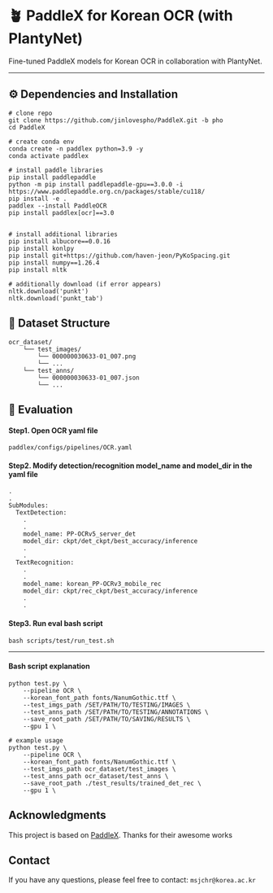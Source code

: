 # 🪴 PaddleX for Korean OCR (with PlantyNet)

Fine-tuned PaddleX models for Korean OCR in collaboration with PlantyNet.

---

## ⚙️ Dependencies and Installation
```
# clone repo 
git clone https://github.com/jinlovespho/PaddleX.git -b pho
cd PaddleX

# create conda env
conda create -n paddlex python=3.9 -y 
conda activate paddlex 

# install paddle libraries
pip install paddlepaddle 
python -m pip install paddlepaddle-gpu==3.0.0 -i https://www.paddlepaddle.org.cn/packages/stable/cu118/
pip install -e .
paddlex --install PaddleOCR
pip install paddlex[ocr]==3.0


# install additional libraries
pip install albucore==0.0.16
pip install konlpy 
pip install git+https://github.com/haven-jeon/PyKoSpacing.git
pip install numpy==1.26.4 
pip install nltk

# additionally download (if error appears)
nltk.download('punkt')
nltk.download('punkt_tab')
```

## 📂 Dataset Structure
```
ocr_dataset/
    └── test_images/
        └── 000000030633-01_007.png 
        └── ...
    └── test_anns/
        └── 000000030633-01_007.json
        └── ...
```

## 🚀 Evaluation


#### Step1. Open OCR yaml file 
```
paddlex/configs/pipelines/OCR.yaml
```

#### Step2. Modify detection/recognition model_name and model_dir in the yaml file
```
.
.
SubModules:
  TextDetection:
    .
    .
    model_name: PP-OCRv5_server_det
    model_dir: ckpt/det_ckpt/best_accuracy/inference
    .
    .
  TextRecognition:
    .
    .
    model_name: korean_PP-OCRv3_mobile_rec
    model_dir: ckpt/rec_ckpt/best_accuracy/inference
    .
    .
```

#### Step3. Run eval bash script
```
bash scripts/test/run_test.sh
```

---

#### Bash script explanation
````
python test.py \
    --pipeline OCR \
    --korean_font_path fonts/NanumGothic.ttf \
    --test_imgs_path /SET/PATH/TO/TESTING/IMAGES \
    --test_anns_path /SET/PATH/TO/TESTING/ANNOTATIONS \
    --save_root_path /SET/PATH/TO/SAVING/RESULTS \
    --gpu 1 \

# example usage
python test.py \
    --pipeline OCR \
    --korean_font_path fonts/NanumGothic.ttf \
    --test_imgs_path ocr_dataset/test_images \
    --test_anns_path ocr_dataset/test_anns \
    --save_root_path ./test_results/trained_det_rec \
    --gpu 1 \
````






## Acknowledgments
This project is based on [PaddleX](https://github.com/PaddlePaddle/PaddleX). Thanks for their awesome works 

## Contact
If you have any questions, please feel free to contact: `msjchr@korea.ac.kr`
